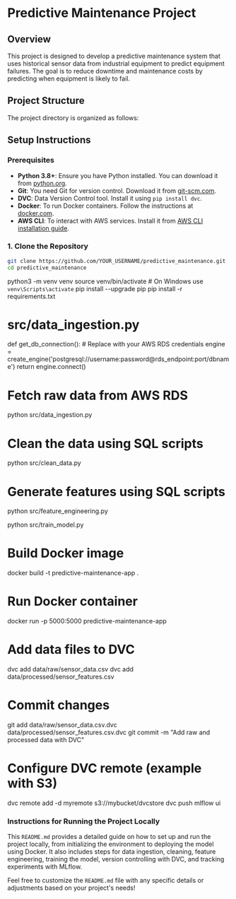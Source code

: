 # Predictive Maintenance Project

## Overview

This project is designed to develop a predictive maintenance system that uses historical sensor data from industrial equipment to predict equipment failures. The goal is to reduce downtime and maintenance costs by predicting when equipment is likely to fail.

## Project Structure

The project directory is organized as follows:

## Setup Instructions

### Prerequisites

- **Python 3.8+**: Ensure you have Python installed. You can download it from [python.org](https://www.python.org/downloads/).
- **Git**: You need Git for version control. Download it from [git-scm.com](https://git-scm.com/downloads).
- **DVC**: Data Version Control tool. Install it using `pip install dvc`.
- **Docker**: To run Docker containers. Follow the instructions at [docker.com](https://www.docker.com/get-started).
- **AWS CLI**: To interact with AWS services. Install it from [AWS CLI installation guide](https://docs.aws.amazon.com/cli/latest/userguide/install-cliv2.html).

### 1. Clone the Repository

```bash
git clone https://github.com/YOUR_USERNAME/predictive_maintenance.git
cd predictive_maintenance
```

python3 -m venv venv
source venv/bin/activate # On Windows use `venv\Scripts\activate`
pip install --upgrade pip
pip install -r requirements.txt

# src/data_ingestion.py

def get_db_connection(): # Replace with your AWS RDS credentials
engine = create_engine('postgresql://username:password@rds_endpoint:port/dbname')
return engine.connect()

# Fetch raw data from AWS RDS

python src/data_ingestion.py

# Clean the data using SQL scripts

python src/clean_data.py

# Generate features using SQL scripts

python src/feature_engineering.py

python src/train_model.py

# Build Docker image

docker build -t predictive-maintenance-app .

# Run Docker container

docker run -p 5000:5000 predictive-maintenance-app

# Add data files to DVC

dvc add data/raw/sensor_data.csv
dvc add data/processed/sensor_features.csv

# Commit changes

git add data/raw/sensor_data.csv.dvc data/processed/sensor_features.csv.dvc
git commit -m "Add raw and processed data with DVC"

# Configure DVC remote (example with S3)

dvc remote add -d myremote s3://mybucket/dvcstore
dvc push
mlflow ui

### Instructions for Running the Project Locally

This `README.md` provides a detailed guide on how to set up and run the project locally, from initializing the environment to deploying the model using Docker. It also includes steps for data ingestion, cleaning, feature engineering, training the model, version controlling with DVC, and tracking experiments with MLflow.

Feel free to customize the `README.md` file with any specific details or adjustments based on your project's needs!
